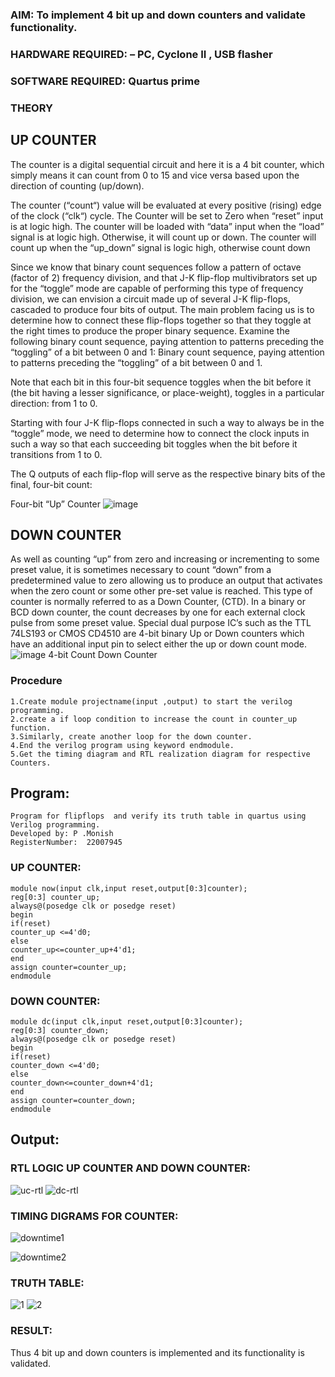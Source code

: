 
### AIM: To implement 4 bit up and down counters and validate  functionality.
### HARDWARE REQUIRED:  – PC, Cyclone II , USB flasher
### SOFTWARE REQUIRED:   Quartus prime
### THEORY 

## UP COUNTER 
The counter is a digital sequential circuit and here it is a 4 bit counter, which simply means it can count from 0 to 15 and vice versa based upon the direction of counting (up/down). 

The counter (“count“) value will be evaluated at every positive (rising) edge of the clock (“clk“) cycle.
The Counter will be set to Zero when “reset” input is at logic high.
The counter will be loaded with “data” input when the “load” signal is at logic high. Otherwise, it will count up or down.
The counter will count up when the “up_down” signal is logic high, otherwise count down

Since we know that binary count sequences follow a pattern of octave (factor of 2) frequency division, and that J-K flip-flop multivibrators set up for the “toggle” mode are capable of performing this type of frequency division, we can envision a circuit made up of several J-K flip-flops, cascaded to produce four bits of output.
The main problem facing us is to determine how to connect these flip-flops together so that they toggle at the right times to produce the proper binary sequence.
Examine the following binary count sequence, paying attention to patterns preceding the “toggling” of a bit between 0 and 1:
Binary count sequence, paying attention to patterns preceding the “toggling” of a bit between 0 and 1.

Note that each bit in this four-bit sequence toggles when the bit before it (the bit having a lesser significance, or place-weight), toggles in a particular direction: from 1 to 0.

Starting with four J-K flip-flops connected in such a way to always be in the “toggle” mode, we need to determine how to connect the clock inputs in such a way so that each succeeding bit toggles when the bit before it transitions from 1 to 0.

The Q outputs of each flip-flop will serve as the respective binary bits of the final, four-bit count:


Four-bit “Up” Counter
![image](https://user-images.githubusercontent.com/36288975/169644758-b2f4339d-9532-40c5-af40-8f4f8c942e2c.png)

## DOWN COUNTER 

As well as counting “up” from zero and increasing or incrementing to some preset value, it is sometimes necessary to count “down” from a predetermined value to zero allowing us to produce an output that activates when the zero count or some other pre-set value is reached.
This type of counter is normally referred to as a Down Counter, (CTD). In a binary or BCD down counter, the count decreases by one for each external clock pulse from some preset value. Special dual purpose IC’s such as the TTL 74LS193 or CMOS CD4510 are 4-bit binary Up or Down counters which have an additional input pin to select either the up or down count mode.
![image](https://user-images.githubusercontent.com/36288975/169644844-1a14e123-7228-4ed8-81a9-eb937dff4ac8.png)
4-bit Count Down Counter
### Procedure
```
1.Create module projectname(input ,output) to start the verilog programming.
2.create a if loop condition to increase the count in counter_up function.
3.Similarly, create another loop for the down counter.
4.End the verilog program using keyword endmodule.
5.Get the timing diagram and RTL realization diagram for respective Counters.
```
## Program:
```
Program for flipflops  and verify its truth table in quartus using Verilog programming.
Developed by: P .Monish
RegisterNumber:  22007945
```
### UP COUNTER:
```
module now(input clk,input reset,output[0:3]counter);
reg[0:3] counter_up;
always@(posedge clk or posedge reset)
begin
if(reset)
counter_up <=4'd0;
else
counter_up<=counter_up+4'd1;
end
assign counter=counter_up;
endmodule
```
### DOWN COUNTER:
```
module dc(input clk,input reset,output[0:3]counter);
reg[0:3] counter_down;
always@(posedge clk or posedge reset)
begin
if(reset)
counter_down <=4'd0;
else
counter_down<=counter_down+4'd1;
end
assign counter=counter_down;
endmodule
```
## Output:
### RTL LOGIC UP COUNTER AND DOWN COUNTER: 
![uc-rtl](https://user-images.githubusercontent.com/93427208/169768632-71a6d2bd-960b-499f-be47-786c3e2485a1.png)
![dc-rtl](https://user-images.githubusercontent.com/93427208/169768640-f52e9138-811c-41cb-87eb-4ef82dba554f.png)

### TIMING DIGRAMS FOR COUNTER:
![downtime1](https://user-images.githubusercontent.com/93427208/169768915-394aa9b4-25dd-4e46-b4a2-977fbe090c88.png)

![downtime2](https://user-images.githubusercontent.com/93427208/169768928-b1b707b1-b30d-460c-85b6-2a251b6970bf.png)

### TRUTH TABLE:
![1](https://user-images.githubusercontent.com/91781810/198869113-7671b9ff-4763-4bec-9850-b1df2cae1476.png)
![2](https://user-images.githubusercontent.com/91781810/198869122-14a2576c-7030-4c30-82b3-3857ef4330c3.png)


### RESULT:
Thus 4 bit up and down counters is implemented and its functionality is validated.

